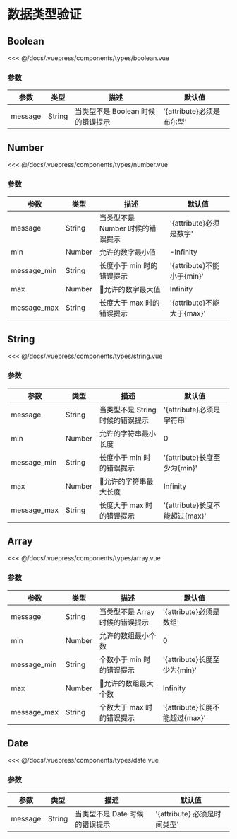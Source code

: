 # 数据类型验证

## Boolean

<types-boolean />
<<< @/docs/.vuepress/components/types/boolean.vue


### 参数
| 参数 | 类型 | 描述 | 默认值
| - | - | - | - |
| message | String | 当类型不是 Boolean 时候的错误提示 | '{attribute}必须是布尔型'


## Number

<types-number />
<<< @/docs/.vuepress/components/types/number.vue


### 参数
| 参数 | 类型 | 描述 | 默认值
| - | - | - | - |
| message | String | 当类型不是 Number 时候的错误提示 | '{attribute}必须是数字'
| min | Number | 允许的数字最小值 | -Infinity
| message_min | String | 长度小于 min 时的错误提示 | '{attribute}不能小于{min}'
| max | Number | 允许的数字最大值 | Infinity
| message_max | String | 长度大于 max 时的错误提示 | '{attribute}不能大于{max}'

## String
<types-string />
<<< @/docs/.vuepress/components/types/string.vue

### 参数
| 参数 | 类型 | 描述 | 默认值
| - | - | - | - |
| message | String | 当类型不是 String 时候的错误提示 | '{attribute}必须是字符串'
| min | Number | 允许的字符串最小长度 | 0
| message_min | String | 长度小于 min 时的错误提示 | '{attribute}长度至少为{min}'
| max | Number | 允许的字符串最大长度 | Infinity
| message_max | String | 长度大于 max 时的错误提示 | '{attribute}长度不能超过{max}'

## Array
<types-array />
<<< @/docs/.vuepress/components/types/array.vue

### 参数
| 参数 | 类型 | 描述 | 默认值
| - | - | - | - |
| message | String | 当类型不是 Array 时候的错误提示 | '{attribute}必须是数组'
| min | Number | 允许的数组最小个数 | 0
| message_min | String | 个数小于 min 时的错误提示 | '{attribute}长度至少为{min}'
| max | Number | 允许的数组最大个数 | Infinity
| message_max | String | 个数大于 max 时的错误提示 | '{attribute}长度不能超过{max}'

## Date
<types-date />
<<< @/docs/.vuepress/components/types/date.vue

### 参数
| 参数 | 类型 | 描述 | 默认值
| - | - | - | - |
| message | String | 当类型不是 Date 时候的错误提示 | '{attribute} 必须是时间类型'
